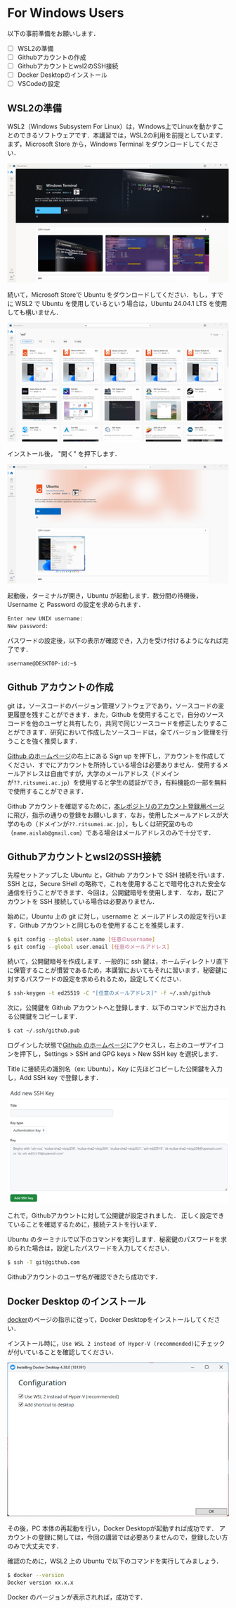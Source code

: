 # For Windows Users
以下の事前準備をお願いします．
- [ ] WSL2の準備
- [ ] Githubアカウントの作成
- [ ] Githubアカウントとwsl2のSSH接続
- [ ] Docker Desktopのインストール
- [ ] VSCodeの設定 

## WSL2の準備
WSL2（Windows Subsystem For Linux）は，Windows上でLinuxを動かすことのできるソフトウェアです．本講習では，WSL2の利用を前提としています．
まず，Microsoft Store から，Windows Terminal をダウンロードしてください．

![Windows Terminal](./figures/windows_terminal.png "Windows Terminal")

続いて，Microsoft Storeで Ubuntu をダウンロードしてください．もし，すでに WSL2 で Ubuntu を使用しているという場合は，Ubuntu 24.04.1 LTS を使用しても構いません．

![Ubuntu List](./figures/ubuntu_list.png "Ubuntu List")

インストール後， "開く" を押下します．

![Ubuntu Open](./figures/ubuntu_dl.png "Ubuntu Open")

起動後，ターミナルが開き，Ubuntu が起動します．数分間の待機後，Username と Password の設定を求められます．

~~~bash
Enter new UNIX username:
New password:
~~~

パスワードの設定後，以下の表示が確認でき，入力を受け付けるようになれば完了です．

~~~bash
username@DESKTOP-id:~$
~~~

## Github アカウントの作成
git は，ソースコードのバージョン管理ソフトウェアであり，ソースコードの変更履歴を残すことができます．また，Github を使用することで，自分のソースコードを他のユーザと共有したり，共同で同じソースコードを修正したりすることができます．研究において作成したソースコードは，全てバージョン管理を行うことを強く推奨します．

[Github のホームページ](https://github.co.jp/ "Github のホームページ")の右上にある Sign up を押下し，アカウントを作成してください．すでにアカウントを所持している場合は必要ありません．使用するメールアドレスは自由ですが，大学のメールアドレス（ドメインが`??.ritsumei.ac.jp`）を使用すると学生の認証ができ，有料機能の一部を無料で使用することができます．

Github アカウントを確認するために，[本レポジトリのアカウント登録用ページ](https://github.com/IkuRiriri/Spring_Introduction_2025/issues/1 "本レポジトリのアカウント登録用ページ")に飛び，指示の通りの登録をお願いします．なお，使用したメールアドレスが大学のもの（ドメインが`??.ritsumei.ac.jp`），もしくは研究室のもの（`name.aislab@gmail.com`）である場合はメールアドレスのみで十分です．

## Githubアカウントとwsl2のSSH接続

先程セットアップした Ubuntu と，Github アカウントで SSH 接続を行います．SSH とは，Secure SHell の略称で，これを使用することで暗号化された安全な通信を行うことができます．今回は，公開鍵暗号を使用します．
なお，既にアカウントを SSH 接続している場合は必要ありません．

始めに，Ubuntu 上の git に対し，username と メールアドレスの設定を行います．Github アカウントと同じものを使用することを推奨します．

~~~bash
$ git config --global user.name [任意のusername]
$ git config --global user.email [任意のメールアドレス]
~~~

続いて，公開鍵暗号を作成します．一般的に ssh 鍵は，ホームディレクトリ直下に保管することが慣習であるため，本講習においてもそれに習います．秘密鍵に対するパスワードの設定を求められるため，設定してください．

~~~bash
$ ssh-keygen -t ed25519 -C "[任意のメールアドレス]" -f ~/.ssh/github
~~~

次に，公開鍵を Github アカウントへと登録します．以下のコマンドで出力される公開鍵をコピーします．

~~~bash
$ cat ~/.ssh/github.pub
~~~
ログインした状態で[Github のホームページ](https://github.com/ "Github のホームページ")にアクセスし，右上のユーザアイコンを押下し，Settings > SSH and GPG keys > New SSH key を選択します．

Title に接続先の識別名（ex: Ubuntu），Key に先ほどコピーした公開鍵を入力し，Add SSH key で登録します．

![ssh4](./figures/ssh4.png "ssh4")

これで，Githubアカウントに対して公開鍵が設定されました．
正しく設定できていることを確認するために，接続テストを行います．

Ubuntu のターミナルで以下のコマンドを実行します．秘密鍵のパスワードを求められた場合は，設定したパスワードを入力してください．

~~~bash
$ ssh -T git@github.com
~~~

Githubアカウントのユーザ名が確認できたら成功です．

## Docker Desktop のインストール
[docker](https://docs.docker.com/desktop/setup/install/windows-install/ "docker")のページの指示に従って，Docker Desktopをインストールしてください．

インストール時に，`Use WSL 2 instead of Hyper-V (recommended)`にチェックが付いていることを確認してください．

![DockerDesktopInstall](./figures/dockerdesktop_wsl.png "DockerDesktopInstall")

その後，PC 本体の再起動を行い，Docker Desktopが起動すれば成功です．
アカウントの登録に関しては，今回の講習では必要ありませんので，登録したい方のみで大丈夫です．

確認のために，WSL2 上の Ubuntu で以下のコマンドを実行してみましょう．

~~~bash
$ docker --version
Docker version xx.x.x
~~~

Docker のバージョンが表示されれば，成功です．
